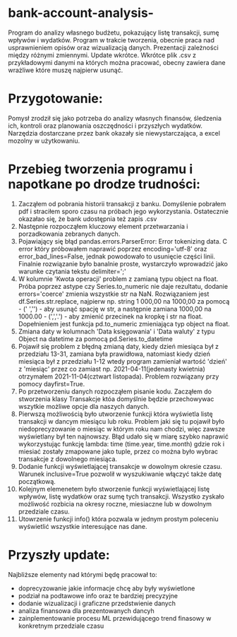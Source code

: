 # bank-account-analysis-
Program do analizy własnego budżetu, pokazujący listę transakcji, sumę wpływów i wydatków. Program w trakcie tworzenia, obecnie praca nad usprawnieniem opisów oraz wizualizacją danych. Prezentacji zależności między różnymi zmiennymi. Update wkrótce. Wkrótce plik .csv z przykładowymi danymi na których można pracować, obecny zawiera dane wrażliwe które muszę najpierw usunąć.

# Przygotowanie:
Pomysł zrodził się jako potrzeba do analizy własnych finansów, śledzenia ich, kontroli oraz planowania oszczędności i przyszłych wydatków. Narzędzia dostarczane przez bank okazały sie niewystarczająca, a excel mozolny w użytkowaniu.

# Przebieg tworzenia programu i napotkane po drodze trudności:
1. Zacząłem od pobrania historii transakcji z banku. Domyślenie pobrałem pdf i straciłem sporo czasu na próbach jego wykorzystania.      Ostatecznie okazałao się, że bank udostępnia też zapis .csv
2. Następnie rozpocząłem kluczowy element przetwarzania i porzadkowania zebranych danych.
3. Pojawiający się błąd pandas.errors.ParserError: Error tokenizing data. C error który próbowałem naprawić poprzez encoding='utf-8'    oraz error_bad_lines=False, jednak powodowało to usunięcie części linii. Finalnie rozwiązanie było banalnie proste, wystarczyło      wprowadzić jako warunke czytania tekstu delimiter=';'
4. W kolumnie 'Kwota operacji' problem z zamianą typu object na float. Próba poprzez astype czy Series.to_numeric nie daje rezultatu,    dodanie errors='coerce' zmienia wszystkie str na NaN. Rozwiązaniem jest df.Series.str.replace, najpierw np. string 1 000,00 na        1000,00 za pomocą - (' ','') - aby usunąć spację w str, a następnie zamiana 1000,00 na 1000.00 - (',','.') - aby zmienić przecinek    na kropkę i str na float. Dopełnieniem jest funkcja pd.to_numeric zmieniająca typ object na float.
5. Zmiana daty w kolumnach 'Data księgowania' i 'Data waluty' z typu Object na datetime za pomocą pd.Series.to_datetime
6. Pojawił się problem z błędną zmianą daty, kiedy dzień miesiąca był z przedziału 13-31, zamiana była prawidłowa, natomiast kiedy      dzień miesiąca był z przedziału 1-12 wtedy program zamieniał wartość 'dzień' z 'miesiąc' przez co zamiast np. 2021-04-11(jedenasty    kwietnia) otrzymałem 2021-11-04(cztwart listopada). Problem rozwiązany przy pomocy dayfirst=True.
7. Po przetworzeniu danych rozpocząłem pisanie kodu. Zacząłem do stworzenia klasy Transakcje któa domyślnie będzie przechowywac          wszytkie możliwe opcje dla naszych danych.
8. Pierwszą możliwością było utworzenie funkcji która wyświetla listę transakcji w dancym miesiącu lub roku. Problem jaki się tu        pojawił było niedoprecyzowanie o miesiąc w którym roku nam chodzi, więc zawsze wyświetlany był ten najnowszy. Błąd udało się w        miarę szybko naprawić wykorzystując funkcję lambda: time (time.year, time.month) gdzie rok i miesiać zostały zmapowane jako tuple,    przez co można było wybrac transakcje z dowolnego miesiąca.
9. Dodanie funkcji wyświetlającej transakcje w dowolnym okresie czasu. Warunek inclusive=True pozwolił w wyszukiwanie włączyć także      datę początkową.
10. Kolejnym elemenetem było stworzenie funkcji wyświetlającej listę wpływów, listę wydatków oraz sumę tych transakcji. Wszystko        zyskało możliwość rozbicia na okresy roczne, miesiaczne lub w dowolnym przedziale czasu.
11. Utowrzenie funkcji info() która pozwala w jednym prostym poleceniu wyświetlić wszystkie interesujące nas dane.

# Przyszły update:
Najbliższe elementy nad którymi będę pracował to:
- doprecyzowanie jakie informacje chcę aby były wyświetlone
- podział na podtawowe info oraz te bardziej precyzyjne
- dodanie wizualizacji i graficzne przedstwienie danych
- analiza finansowa dla prezentowanych dancyh
- zainplementowanie procesu ML przewidującego trend finasowy w konkretnym przedziale czasu
